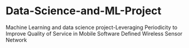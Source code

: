 # Data-Science-and-ML-Project
Machine Learning and data science project-Leveraging Periodicity to Improve Quality of Service in Mobile Software Defined Wireless Sensor Network
